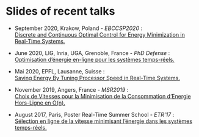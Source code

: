 # Slides of recent talks

* September 2020, Krakow, Poland - *EBCCSP2020* :  
		[Discrete and Continuous Optimal Control for Energy Minimization in Real-Time Systems.](https://raw.githubusercontent.com/ExploitingJobVariability/SlidesRecentTalks/main/SlidesEBCCSP2020.pdf?inline=true)
		
* June 2020, LIG, Inria, UGA, Grenoble, France - *PhD Defense* :  
    [Optimisation d’énergie en-ligne pour les systèmes temps-réels.](https://gitlab.inria.fr/splassar/slides-of-recent-talks/-/raw/master/PhDDefense_June2020.pdf?inline=true)

* Mai 2020, EPFL, Lausanne, Suisse :  
    [Saving Energy By Tuning Processor Speed in Real-Time Systems.](https://gitlab.inria.fr/splassar/slides-of-recent-talks/-/raw/master/Mai2020.pdf?inline=true)

* November 2019, Angers, France - *MSR2019* :  
    [Choix de Vitesses pour la Minimisation de la Consommation d’Energie Hors-Ligne en O(n).](https://raw.githubusercontent.com/ExploitingJobVariability/SlidesRecentTalks/main/MSRSlides2019.pdf?inline=true)
    
* August 2017, Paris, Poster Real-Time Summer School - *ETR‘17* :
    [Sélection en ligne de la vitesse minimisant l’énergie dans les systèmes temps-réels.](https://raw.githubusercontent.com/ExploitingJobVariability/SlidesRecentTalks/main/PosterEcoleEte.pdf?inline=true)
